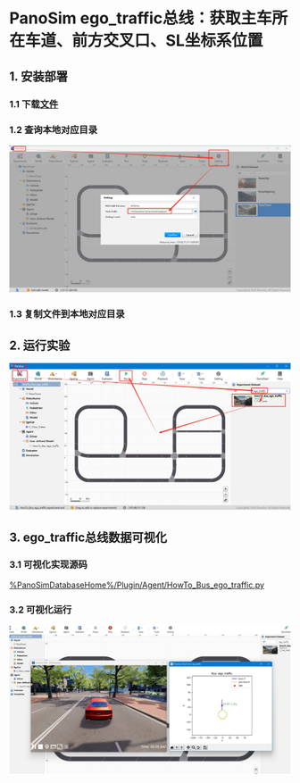 # PanoSim ego_traffic总线：获取主车所在车道、前方交叉口、SL坐标系位置

## 1. 安装部署

### 1.1 下载[文件](https://github.com/liyanlee/PanoSim_How_To/tree/main/Bus/ego_traffic/PanoSimDatabase)

### 1.2 查询本地对应目录
![image](../ego/docs/images/folder.jpg)

### 1.3 复制文件到本地对应目录

## 2. 运行实验
![image](docs/images/open.jpg)


## 3. ego_traffic总线数据可视化

### 3.1 可视化实现源码
[%PanoSimDatabaseHome%/Plugin/Agent/HowTo_Bus_ego_traffic.py](PanoSimDatabase/Plugin/Agent/HowTo_Bus_ego_traffic.py)

### 3.2 可视化运行
![image](docs/images/visualization.jpg)

